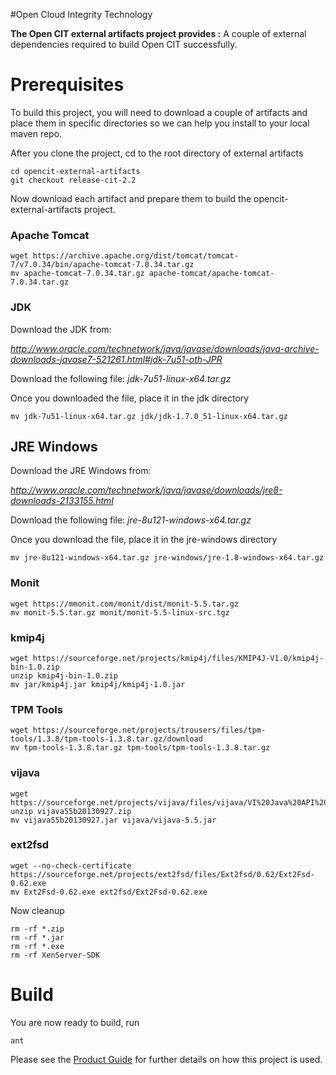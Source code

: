 #Open Cloud Integrity Technology


**The Open CIT external artifacts project provides :** A couple of external dependencies required to build Open CIT successfully.

# Prerequisites #

To build this project, you will need to download a couple of artifacts and place them in specific directories so we can help you install to your local maven repo.

After you clone the project, cd to the root directory of external artifacts

    cd opencit-external-artifacts
	git checkout release-cit-2.2

Now download each artifact and prepare them to build the opencit-external-artifacts project.


### Apache Tomcat ###

    wget https://archive.apache.org/dist/tomcat/tomcat-7/v7.0.34/bin/apache-tomcat-7.0.34.tar.gz
    mv apache-tomcat-7.0.34.tar.gz apache-tomcat/apache-tomcat-7.0.34.tar.gz


### JDK ###

Download the JDK from:

*http://www.oracle.com/technetwork/java/javase/downloads/java-archive-downloads-javase7-521261.html#jdk-7u51-oth-JPR*

Download the following file: *jdk-7u51-linux-x64.tar.gz*

Once you downloaded the file, place it in the jdk directory

    mv jdk-7u51-linux-x64.tar.gz jdk/jdk-1.7.0_51-linux-x64.tar.gz


## JRE Windows ###

Download the JRE Windows from:

*http://www.oracle.com/technetwork/java/javase/downloads/jre8-downloads-2133155.html*

Download the following file: *jre-8u121-windows-x64.tar.gz*

Once you download the file, place it in the jre-windows directory

    mv jre-8u121-windows-x64.tar.gz jre-windows/jre-1.8-windows-x64.tar.gz


### Monit ###

    wget https://mmonit.com/monit/dist/monit-5.5.tar.gz
    mv monit-5.5.tar.gz monit/monit-5.5-linux-src.tgz


### kmip4j ###
    wget https://sourceforge.net/projects/kmip4j/files/KMIP4J-V1.0/kmip4j-bin-1.0.zip
    unzip kmip4j-bin-1.0.zip
    mv jar/kmip4j.jar kmip4j/kmip4j-1.0.jar

### TPM Tools ###
    wget https://sourceforge.net/projects/trousers/files/tpm-tools/1.3.8/tpm-tools-1.3.8.tar.gz/download
    mv tpm-tools-1.3.8.tar.gz tpm-tools/tpm-tools-1.3.8.tar.gz


### vijava ###
    wget https://sourceforge.net/projects/vijava/files/vijava/VI%20Java%20API%205.5%20Beta/vijava55b20130927.zip
    unzip vijava55b20130927.zip
    mv vijava55b20130927.jar vijava/vijava-5.5.jar

### ext2fsd ###
    wget --no-check-certificate  https://sourceforge.net/projects/ext2fsd/files/Ext2fsd/0.62/Ext2Fsd-0.62.exe
    mv Ext2Fsd-0.62.exe ext2fsd/Ext2Fsd-0.62.exe


Now cleanup

    rm -rf *.zip
    rm -rf *.jar
    rm -rf *.exe
    rm -rf XenServer-SDK


# Build #

You are now ready to build, run

    ant


Please see the [Product Guide](https://github.com/opencit/opencit/wiki/Open-CIT-2.2-Product-Guide) for further details on how this project is used.